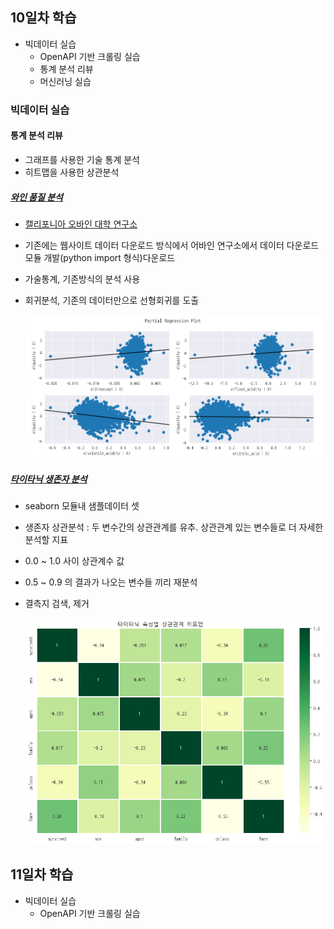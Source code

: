 ## 10일차 학습
- 빅데이터 실습
    - OpenAPI 기반 크롤링 실습
    - 통계 분석 리뷰
    - 머신러닝 실습
    

### 빅데이터 실습
#### 통계 분석 리뷰
- 그래프를 사용한 기술 통계 분석
- 히트맵을 사용한 상관분석

##### [와인 품질 분석](https://github.com/GangGnagGnag/bigdata-analysis-2024/blob/main/day10/da21_%EC%99%80%EC%9D%B8%ED%92%88%EC%A7%88%EB%93%B1%EA%B8%89_%EB%B6%84%EC%84%9D.ipynb)
- [캘리포니아 오바인 대학 연구소](https://archive.ics.uci.edu/dataset/186/wine+quality)
- 기존에는 웹사이트 데이터 다운로드 방식에서 어바인 연구소에서 데이터 다운로드 모듈 개발(python import 형식)다운로드
- 가술통계, 기존방식의 분석 사용
- 회귀분석, 기존의 데이터만으로 선형회귀를 도출

    ![회귀분석](https://raw.githubusercontent.com/GangGnagGnag/bigdata-analysis-2024/main/images/ba012.png)

##### [타이타닉 생존자 분석](https://github.com/GangGnagGnag/bigdata-analysis-2024/blob/main/day10/da22_%ED%83%80%EC%9D%B4%ED%83%80%EB%8B%89%EC%83%9D%EC%86%90%EC%9E%90_%EC%83%81%EA%B4%80%EB%B6%84%EC%84%9D.ipynb)
- seaborn 모듈내 샘플데이터 셋
- 생존자 상관분석 : 두 변수간의 상관관계를 유추. 상관관계 있는 변수들로 더 자세한 분석할 지표
- 0.0 ~ 1.0 사이 상관계수 값
- 0.5 ~ 0.9 의 결과가 나오는 변수들 끼리 재분석
- 결측지 검색, 제거

    ![상관분석히트맵](https://raw.githubusercontent.com/GangGnagGnag/bigdata-analysis-2024/main/images/ba014.png)




## 11일차 학습
- 빅데이터 실습
    - OpenAPI 기반 크롤링 실습